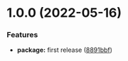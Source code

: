 # 1.0.0 (2022-05-16)


### Features

* **package:** first release ([8891bbf](https://github.com/resourge/react-hook-table/commit/8891bbf601452b85b9e74ff24ed6db0f6412e1e7))
